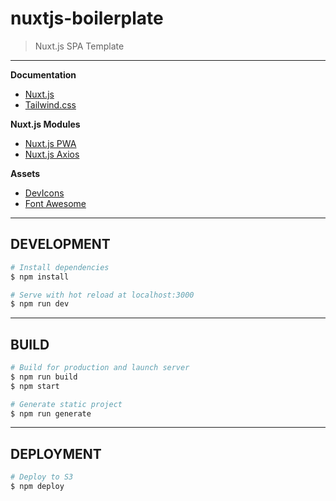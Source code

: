 # nuxtjs-boilerplate

> Nuxt.js SPA Template

---

__Documentation__
* [Nuxt.js](https://nuxtjs.org)
* [Tailwind.css](https://tailwindcss.com/)

__Nuxt.js Modules__
* [Nuxt.js PWA](https://pwa.nuxtjs.org/)
* [Nuxt.js Axios](https://axios.nuxtjs.org/)

__Assets__
* [DevIcons](https://github.com/devicons/devicon)
* [Font Awesome](https://github.com/FortAwesome/Font-Awesome)

---

## DEVELOPMENT

``` bash
# Install dependencies
$ npm install

# Serve with hot reload at localhost:3000
$ npm run dev
```

---

## BUILD

```bash
# Build for production and launch server
$ npm run build
$ npm start

# Generate static project
$ npm run generate
```

---

## DEPLOYMENT

```bash
# Deploy to S3
$ npm deploy
```

